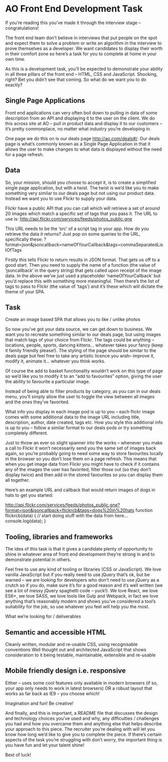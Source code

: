 # AO Front End Development Task
If you’re reading this you’ve made it through the interview stage – congratulations! 

The front end team don’t believe in interviews that put people on the spot and expect them to solve a problem or write an algorithm in the interview to prove themselves as a developer. We want candidates to display their worth in their comfort zone so here’s a task for you to complete at home in your own time.

As this is a development task, you’ll be expected to demonstrate your ability in all three pillars of the front end – HTML, CSS and JavaScript. Shocking, right? Bet you didn’t see that coming. So what do we want you to do exactly?

## Single Page Applications
Front end applications can very often boil down to pulling in data of some description from an API and displaying it to the user on the client. We do this across site at AO – pull in product data and display it to our customers – it’s pretty commonplace, no matter what industry you’re developing in. 

One page we do this on is our deals page http://ao.com/deals#/. Our deals page is what’s commonly known as a Single Page Application in that it allows the user to make changes to what data is displayed without the need for a page refresh. 

## Data
So, your mission, should you choose to accept it, is to create a simplified single page application, but with a twist. The twist is we’d like you to make something very similar to our deals page but not using our product data. Instead we want you to use Flickr to supply your data. 

Flickr have a public API that you can call which will retrieve a set of around 20 images which match a specific set of tags that you pass it. The URL to use is:
http://api.flickr.com/services/feeds/photos_public.gne

This URL needs to be the ‘src’ of a script tag in your app. How do you retrieve the data it returns? Just pop on some queries to the URL, specifically these:
?format=json&jsoncallback=nameOfYourCallback&tags=commaSeparatedListOfTags

Firstly this tells Flickr to return results in JSON format. That gets us off to a good start. Then you need to supply the name of a function (the value of ‘jsoncallback’ in the query string) that gets called upon receipt of the image data. In the above we’ve just used a placeholder ‘nameOfYourCallback’ but you’d replace this with something more meaningful. Then there’s the list of tags to pass to Flickr (the value of ‘tags’) and it’s these which will dictate the theme of your SPA.

## Task

Create an image based SPA that allows you to like / unlike photos 

So now you’ve got your data source, we can get down to business. We want you to recreate something similar to our deals page, but using images that match tags of your choice from Flickr. The tags could be anything – locations, people, sports, dancing kittens… whatever takes your fancy (keep it family friendly please!). The styling of the page should be similar to the deals page but feel free to take any artistic licence you wish– improve it, modify it, animate it… whatever you think works. 

Of course the add to basket functionality wouldn’t work on this type of page so we’d like you to modify it to an “add to favourites” option, giving the user the ability to favourite a particular image.

Instead of being able to filter products by category, as you can in our deals menu, you’ll simply allow the user to toggle the view between all images and the ones they’ve favorited.

What info you display in each image pod is up to you – each flickr image comes with some additional data to the image URL including title, description, author, date created, tags etc. How you style this additional info is up to you – follow a similar format to our deals pods or try something completely different.

Just to throw an ever so slight spanner into the works – whenever you make a call to Flickr it won’t necessarily send you the same set of images back again, so you’re probably going to need some way to store favourites locally in the browser so you don’t lose them on a page refresh. This means that when you get image data from Flickr you might have to check if it contains any of the images the user has favorited, filter those out (so they don’t display twice) and then add in the stored favourites so you can display them all together.

Here’s an example URL and callback that would return images of dogs in hats to get you started:

http://api.flickr.com/services/feeds/photos_public.gne?format=json&jsoncallback=flickrcb&tags=dogs%20in%20hats
function flickrcb(data) {
	// start doing stuff with the data from here…
console.log(data);
}

## Tooling, libraries and frameworks

The idea of this task is that it gives a candidate plenty of opportunity to shine in whatever area of front end development they’re strong in and to demonstrate potential in others.

Feel free to use any kind of tooling or libraries (CSS or JavaScript). We love vanilla JavaScript but if you really need to use jQuery that’s ok, but be warned – we are looking for developers who don’t need to use jQuery as a crutch so if you do, make sure it’s for a good reason and it’s well written (we see a lot of messy jQuery spaghetti code – yuck!). We love React, we love ES6+, we love SASS, we love tools like Gulp and Webpack, in fact we love anything that’s reasonably modern and shows you’ve considered a tool’s suitability for the job, so use whatever you feel will help you the most.

What we’re looking for / deliverables

## Semantic and accessible HTML

Cleanly written, modular and re-usable CSS, using recognisable conventions
Well thought out and architected JavaScript that shows consideration to it being testable, maintainable, extensible and re-usable

## Mobile friendly design i.e. responsive

Either – uses some cool features only available in modern browsers (if so, your app only needs to work in latest browsers) OR a robust layout that works as far back as IE9 – you choose which!

Imagination and fun! Be creative!

And finally, and this is important, a README file that discusses the design and technology choices you’ve used and why, any difficulties / challenges you had and how you overcame them and anything else that helps describe your approach to this piece.
The recruiter you’re dealing with will let you know how long we’d like to give you to complete the piece. If there’s certain aspects of the task you’re struggling with don’t worry, the important thing is you have fun and let your talent shine! 

Best of luck!
 